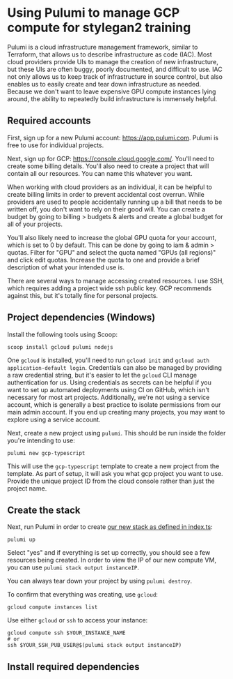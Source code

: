 # Using Pulumi to manage GCP compute  for stylegan2 training

Pulumi is a cloud infrastructure management framework, similar to Terraform, that allows us to describe infrastructure
as code (IAC). Most cloud providers provide UIs to manage the creation of new infrastructure, but these UIs are often buggy,
poorly documented, and difficult to use. IAC not only allows us to keep track of infrastructure in source control, but
also enables us to easily create and tear down infrastructure as needed. Because we don't want to leave expensive GPU
compute instances lying around, the ability to repeatedly build infrastructure is immensely helpful.

## Required accounts

First, sign up for a new Pulumi account: https://app.pulumi.com. Pulumi is free to use for individual projects.

Next, sign up for GCP: https://console.cloud.google.com/. You'll need to create some billing details. You'll also
need to create a project that will contain all our resources. You can name this whatever you want.

When working with cloud providers as an individual, it can be helpful to create billing limits in order to prevent
accidental cost overrun. While providers are used to people accidentally running up a bill that needs to be written off,
you don't want to rely on their good will. You can create a budget by going to billing > budgets & alerts and create
a global budget for all of your projects.

You'll also likely need to increase the global GPU quota for your account, which is set to 0 by default. This can be
done by going to iam & admin > quotas. Filter for "GPU" and select the quota named "GPUs (all regions)" and click edit
quotas. Increase the quota to one and provide a brief description of what your intended use is.

There are several ways to manage accessing created resources. I use SSH, which requires adding a project wide ssh
public key. GCP recommends against this, but it's totally fine for personal projects.

## Project dependencies (Windows)

Install the following tools using Scoop:

```shell
scoop install gcloud pulumi nodejs
```

One `gcloud` is installed, you'll need to run `gcloud init` and `gcloud auth application-default login`. Credentials
can also be managed by providing a raw credential string, but it's easier to let the `gcloud` CLI manage authentication
for us. Using credentials as secrets can be helpful if you want to set up automated deployments using CI on GitHub,
which isn't necessary for most art projects. Additionally, we're not using a service account, which is generally a
best practice to isolate permissions from our main admin account. If you end up creating many projects, you may want
to explore using a service account.

Next, create a new project using `pulumi`. This should be run inside the folder you're intending to use:

```shell
pulumi new gcp-typescript
```

This will use the `gcp-typescript` template to create a new project from the template. As part of setup, it will
ask you what gcp project you want to use. Provide the unique project ID from the cloud console rather than just the
project name.

## Create the stack

Next, run Pulumi in order to create [our new stack as defined in index.ts](./index.ts):

```shell
pulumi up
```

Select "yes" and if everything is set up correctly, you should see a few resources being created. In order to view
the IP of our new compute VM, you can use `pulumi stack output instanceIP`.

You can always tear down your project by using `pulumi destroy`.

To confirm that everything was creating, use `gcloud`:

```shell
gcloud compute instances list
```

Use either `gcloud` or `ssh` to access your instance:
```shell
gcloud compute ssh $YOUR_INSTANCE_NAME
# or
ssh $YOUR_SSH_PUB_USER@$(pulumi stack output instanceIP)
```

## Install required dependencies




